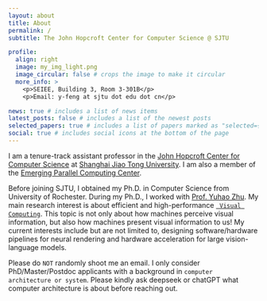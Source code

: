 ```yaml
---
layout: about
title: About
permalink: /
subtitle: The John Hopcroft Center for Computer Science @ SJTU

profile:
  align: right
  image: my_img_light.png
  image_circular: false # crops the image to make it circular
  more_info: >
    <p>SEIEE, Building 3, Room 3-301B</p>
    <p>Email: y-feng at sjtu dot edu dot cn</p>

news: true # includes a list of news items
latest_posts: false # includes a list of the newest posts
selected_papers: true # includes a list of papers marked as "selected={true}"
social: true # includes social icons at the bottom of the page
---
```


I am a tenure-track assistant professor in the [John Hopcroft Center for Computer Science](https://jhc.sjtu.edu.cn/about/overview/) at [Shanghai Jiao Tong University](https://en.sjtu.edu.cn/). I am also a member of the [Emerging Parallel Computing Center](http://epcc.sjtu.edu.cn/).

Before joining SJTU, I obtained my Ph.D. in Computer Science from University of Rochester. During my Ph.D., I worked with [Prof. Yuhao Zhu](https://yuhaozhu.com/). My main research interest is about efficient and high-performance [` Visual Computing`](https://en.wikipedia.org/wiki/Visual_computing). This topic is not only about how machines perceive visual information, but also how machines present visual information to us! My current interests include but are not limited to, designing software/hardware pipelines for neural rendering and hardware acceleration for large vision-language models.

Please do `NOT` randomly shoot me an email. I only consider PhD/Master/Postdoc applicants with a background in `computer architecture or system`. Please kindly ask deepseek or chatGPT what computer architecture is about before reaching out.